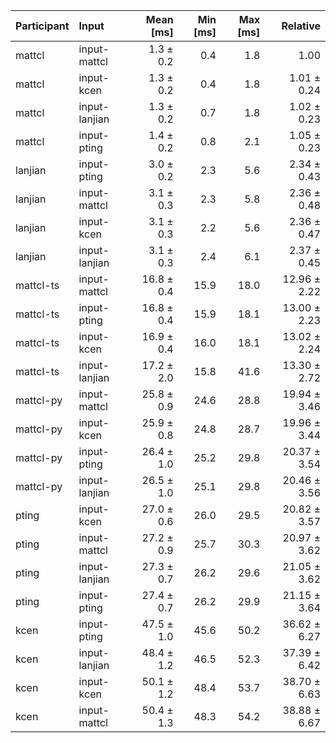 | Participant | Input | Mean [ms] | Min [ms] | Max [ms] | Relative |
|:---|:---|---:|---:|---:|---:|
| mattcl | input-mattcl | 1.3 ± 0.2 | 0.4 | 1.8 | 1.00 |
| mattcl | input-kcen | 1.3 ± 0.2 | 0.4 | 1.8 | 1.01 ± 0.24 |
| mattcl | input-lanjian | 1.3 ± 0.2 | 0.7 | 1.8 | 1.02 ± 0.23 |
| mattcl | input-pting | 1.4 ± 0.2 | 0.8 | 2.1 | 1.05 ± 0.23 |
| lanjian | input-pting | 3.0 ± 0.2 | 2.3 | 5.6 | 2.34 ± 0.43 |
| lanjian | input-mattcl | 3.1 ± 0.3 | 2.3 | 5.8 | 2.36 ± 0.48 |
| lanjian | input-kcen | 3.1 ± 0.3 | 2.2 | 5.6 | 2.36 ± 0.47 |
| lanjian | input-lanjian | 3.1 ± 0.3 | 2.4 | 6.1 | 2.37 ± 0.45 |
| mattcl-ts | input-mattcl | 16.8 ± 0.4 | 15.9 | 18.0 | 12.96 ± 2.22 |
| mattcl-ts | input-pting | 16.8 ± 0.4 | 15.9 | 18.1 | 13.00 ± 2.23 |
| mattcl-ts | input-kcen | 16.9 ± 0.4 | 16.0 | 18.1 | 13.02 ± 2.24 |
| mattcl-ts | input-lanjian | 17.2 ± 2.0 | 15.8 | 41.6 | 13.30 ± 2.72 |
| mattcl-py | input-mattcl | 25.8 ± 0.9 | 24.6 | 28.8 | 19.94 ± 3.46 |
| mattcl-py | input-kcen | 25.9 ± 0.8 | 24.8 | 28.7 | 19.96 ± 3.44 |
| mattcl-py | input-pting | 26.4 ± 1.0 | 25.2 | 29.8 | 20.37 ± 3.54 |
| mattcl-py | input-lanjian | 26.5 ± 1.0 | 25.1 | 29.8 | 20.46 ± 3.56 |
| pting | input-kcen | 27.0 ± 0.6 | 26.0 | 29.5 | 20.82 ± 3.57 |
| pting | input-mattcl | 27.2 ± 0.9 | 25.7 | 30.3 | 20.97 ± 3.62 |
| pting | input-lanjian | 27.3 ± 0.7 | 26.2 | 29.6 | 21.05 ± 3.62 |
| pting | input-pting | 27.4 ± 0.7 | 26.2 | 29.9 | 21.15 ± 3.64 |
| kcen | input-pting | 47.5 ± 1.0 | 45.6 | 50.2 | 36.62 ± 6.27 |
| kcen | input-lanjian | 48.4 ± 1.2 | 46.5 | 52.3 | 37.39 ± 6.42 |
| kcen | input-kcen | 50.1 ± 1.2 | 48.4 | 53.7 | 38.70 ± 6.63 |
| kcen | input-mattcl | 50.4 ± 1.3 | 48.3 | 54.2 | 38.88 ± 6.67 |
